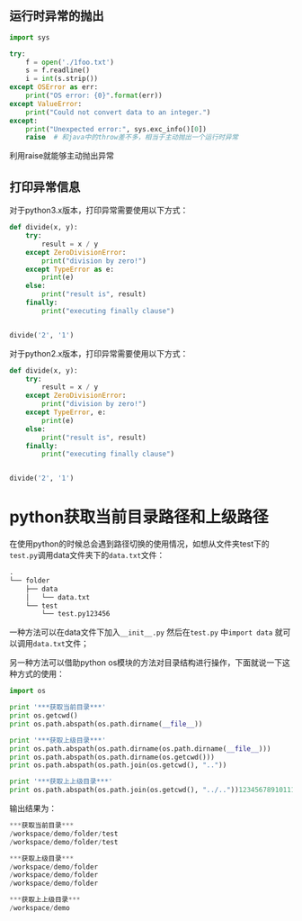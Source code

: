 ## 运行时异常的抛出
```python
import sys

try:
    f = open('./1foo.txt')
    s = f.readline()
    i = int(s.strip())
except OSError as err:
    print("OS error: {0}".format(err))
except ValueError:
    print("Could not convert data to an integer.")
except:
    print("Unexpected error:", sys.exc_info()[0])
    raise  # 和java中的throw差不多，相当于主动抛出一个运行时异常
```
利用raise就能够主动抛出异常

## 打印异常信息
对于python3.x版本，打印异常需要使用以下方式：
```python
def divide(x, y):
    try:
        result = x / y
    except ZeroDivisionError:
        print("division by zero!")
    except TypeError as e:
        print(e)
    else:
        print("result is", result)
    finally:
        print("executing finally clause")


divide('2', '1')
```
对于python2.x版本，打印异常需要使用以下方式：
```python
def divide(x, y):
    try:
        result = x / y
    except ZeroDivisionError:
        print("division by zero!")
    except TypeError, e:
        print(e)
    else:
        print("result is", result)
    finally:
        print("executing finally clause")


divide('2', '1')
```

# python获取当前目录路径和上级路径

在使用python的时候总会遇到路径切换的使用情况，如想从文件夹test下的`test.py`调用data文件夹下的`data.txt`文件：

```python
.
└── folder
    ├── data
    │   └── data.txt
    └── test
        └── test.py123456
```

一种方法可以在data文件下加入`__init__.py` 然后在`test.py` 中`import data` 就可以调用`data.txt`文件；

另一种方法可以借助python os模块的方法对目录结构进行操作，下面就说一下这种方式的使用：

```python
import os

print '***获取当前目录***'
print os.getcwd()
print os.path.abspath(os.path.dirname(__file__))

print '***获取上级目录***'
print os.path.abspath(os.path.dirname(os.path.dirname(__file__)))
print os.path.abspath(os.path.dirname(os.getcwd()))
print os.path.abspath(os.path.join(os.getcwd(), ".."))

print '***获取上上级目录***'
print os.path.abspath(os.path.join(os.getcwd(), "../.."))12345678910111213
```

输出结果为：

```python
***获取当前目录***
/workspace/demo/folder/test
/workspace/demo/folder/test

***获取上级目录***
/workspace/demo/folder
/workspace/demo/folder
/workspace/demo/folder

***获取上上级目录***
/workspace/demo
```

